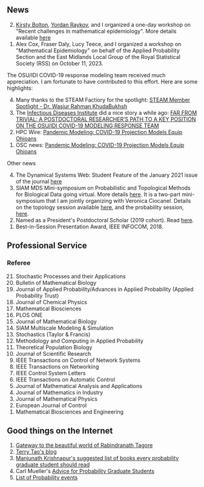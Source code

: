 <!-- ## Statistics and Probability seminars
I organise the Statistics and Probability seminars at Nottingham Maths. List of upcoming talks in the seminar series can be found [here](https://www.wasiur.xyz/UoNMaths_SP_Seminars/). -->

## News
<ol reversed>
  <li><a href="https://wasiur.xyz/EpiWorkshopSep2022/EpiWorkshopSep2022.html">Kirsty Bolton</a>, <a href="https://www.yordanraykov.net/">Yordan Raykov</a>, and I organized a one-day workshop on "Recent challenges in mathematical epidemiology". More details available <a href="https://wasiur.xyz/EpiWorkshopSep2022/EpiWorkshopSep2022.html">here</a></li>
  <li>Alex Cox, Fraser Daly, Lucy Teece, and I organized a workshop on "Mathematical Epidemiology" on behalf of the Applied Probability Section and the East Midlands Local Group of the Royal Statistical Society (RSS) on October 11, 2023.</li>
</ol>


The OSU/IDI COVID-19 response modeling team received much appreciation. I am fortunate to have contributed to this effort. Here are some highlights: 
<ol reversed>
  <li>Many thanks to the STEAM Factiory for the spotlight: <a href="https://www.youtube.com/watch?v=j_DEgauzw7w">STEAM Member Spotlight - Dr. Wasiur Rahman KhudaBukhsh</a></li>
  <li>The <a href="https://idi.osu.edu/">Infectious Diseases Institute</a> did a nice story a while ago: <a href="https://idi.osu.edu/news-articles/far-from-trivial">FAR FROM TRIVIAL: A POSTDOCTORAL RESEARCHER’S PATH TO A KEY POSITION ON THE OSU/IDI COVID-19 MODELING RESPONSE TEAM</a></li>
  <li>HPC Wire: <a href="https://www.hpcwire.com/off-the-wire/pandemic-modeling-covid-19-projection-models-equip-ohioans/">Pandemic Modeling: COVID-19 Projection Models Equip Ohioans</a></li>
  <li>OSC news: <a href="https://www.osc.edu/press/pandemic_modeling_covid_19_projection_models_equip_ohioans">Pandemic Modeling: COVID-19 Projection Models Equip Ohioans</a></li>
</ol>

Other news
<ol reversed>
  <li>The Dynamical Systems Web: Student Feature of the January 2021 issue of the journal <a href="https://dsweb.siam.org/The-Magazine/Article/student-feature-wasiur-rahman-khuda-bukhsh">here</a></li>
  <li>SIAM MDS Mini-symposium on Probabilistic and Topological Methods for Biological Data going virtual. More details <a href="https://wasiur.github.io/MDS2020/mds2020.html">here</a>. It is a two-part mini-symposium that I am jointly organizing with Veronica Ciocanel. Details on the topology session available <a href="https://wasiur.github.io/MDS2020/MS25.html">here</a>, and the probability session, <a href="https://wasiur.github.io/MDS2020/MS10.html">here</a>.</li>
    <li>Named as a President's Postdoctoral Scholar (2019 cohort). Read <a href="https://research.osu.edu/ppsp/ppsp-participants/">here</a>.</li>
  <li>Best-in-Session Presentation Award, IEEE INFOCOM, 2018.</li>
</ol>
<!-- 
## Videos of my talks
Links to some of my talks:
1. BIRS Workshop on "Preparing for the next pandemic". June 15, 2022. (video available [here](http://www.birs.ca/events/2022/5-day-workshops/22w5058/videos/watch/202206150945-KhudaBukhsh.html))
2. American Institute of Mathematics workshop on "Limits and control of stochastic reaction networks", July 29, 2021 (video available [here](https://vimeo.com/showcase/8692766/video/580982909))
3. Workshop in Mathematical and Computational Biology, June 11, 2021 (video available [here](https://www.youtube.com/watch?v=uB09RgBjzxc&list=PLEEUrTyXGauuuvNXU9zdgQJF4AMF9MTp5&index=8))
4. MBI Seminar, The Ohio State University, March 4, 2021 (video available [here](https://osu.app.box.com/s/jme1t6duhshft6hpqg2q1v14b0rv2js7))
5. Applied Math seminar, The Ohio State University, November 19, 2020 (video available [here](https://osu.zoom.us/rec/play/2iPfFM3_IaHFqR60fEvU7ayKlBHGqB3sHlFR-Jg3d-dDGe5YvzJU6M-Qg68rgOEifB4UCqsqMexgipsI.6B9cnyJ3tF68FDBe?continueMode=true&_x_zm_rtaid=IB51NW9ZSQKVgUeNERKl_A.1605919160335.1d94c515f74c3752d2f87313c78b8d52&_x_zm_rhtaid=863))
6. Bernoulli-IMS One World Symposium 2020, virtual, August 25, 2020 (video available [here](https://www.youtube.com/watch?v=UBujKMt4zH4))
7. Workshop on "Life on Planet Earth: Above and Below", MBI, OSU, August 11, 2020 (video available [here](https://video.mbi.ohio-state.edu/video/player/?id=4954&title=Incorporating+age+and+delay+into+models+for+biophysical+systems))
8. International Webinar, Departments of Mathematics and Physics, Bidhan Chandra College, virtual, July 18, 2020 (video available [here](https://www.youtube.com/watch?v=rR3MpyqkJoA))
9. Mathematical and Computational Methods in Biology, MBI, OSU, Columbus, OH, May 6, 2020 (video available [here](https://video.mbi.ohio-state.edu/video/player/?id=4922&title=Survival+Dynamical+Systems%3A+individual-level+survival+analysis+from+population-level+epidemic+models))
10. MBI Seminar, the Ohio State University, Columbus, OH, October 2019 (video available [here](https://video.mbi.ohio-state.edu/video/player/?id=4781&title=Seminar%253A+Wasiur+KhudaBukhsh+-+Multi-Scale+Dynamics+of+Stochastic+Biological+Systems+Through+the+Lens+of+Survival+Dynamical+Systems+%2528SDS%2529))
11. Workshop on "Scaling Limits of Dynamical Processes on Random Graphs" at BIRS-CMO, Oaxaca, Mexico, May 2019 (video available [here](http://www.birs.ca/events/2019/5-day-workshops/19w5071/videos/watch/201905201502-KhudaBukhsh.html))
12. MBI Seminar, the Ohio State University, Columbus, OH, February 2019 (video available [here](https://video.mbi.ohio-state.edu/video/player/?id=4678&title=Approximate+lumpability+for+Markovian+agent-based+models+using+local+symmetries)) -->


## Professional Service
### Referee
<ol reversed>
  <li>Stochastic Processes and their Applications</li>
  <li>Bulletin of Mathematical Biology</li>
  <li>Journal of Applied Probability/Advances in Applied Probability (Applied Probability Trust)</li> 
  <li>Journal of Chemical Physics</li>
  <li>Mathematical Biosciences</li>
  <li>PLOS ONE</li>
  <li>Journal of Mathematical Biology</li>
  <li>SIAM Multiscale Modeling & Simulation</li>
  <li>Stochastics (Taylor & Francis)</li>
  <li>Methodology and Computing in Applied Probability</li>
  <li>Theoretical Population Biology</li>
  <li>Journal of Scientific Research</li>
  <li>IEEE Transactions on Control of Network Systems</li>
  <li>IEEE Transactions on Networking</li>
  <li>IEEE Control System Letters</li>
  <li>IEEE Transactions on Automatic Control</li>
  <li>Journal of Mathematical Analysis and Applications</li>
  <li>Journal of Mathematics in Industry</li>
  <li>Journal of Mathematical Physics</li>
  <li>European Journal of Control</li>
  <li>Mathematical Biosciences and Engineering</li>
</ol>


## Good things on the Internet
1. [Gateway to the beautiful world of Rabindranath Tagore](http://www.tagoreweb.in)
2. [Terry Tao's blog](https://terrytao.wordpress.com)
3. [Manjunath Krishnapur's suggested list of books every probability graduate student should read](http://math.iisc.ernet.in/~manju/suggestedreading.html)
4. Carl Mueller's [Advice for Probability Graduate Students](https://web.math.rochester.edu/people/faculty/cmlr/advice.md)
5. [List of Probability events](http://www.math.columbia.edu/department/probability/seminar/upcoming_new.html)
